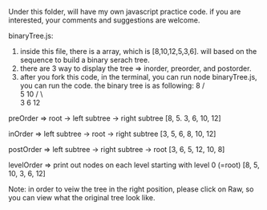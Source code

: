 Under this folder, will have my own javascript practice code. if you are interested, your comments and suggestions are welcome.

binaryTree.js:
1. inside this file, there is a array, which is [8,10,12,5,3,6]. will based on the sequence to build a binary serach tree. 
2. there are 3 way to display the tree => inorder, preorder, and postorder.
3. after you fork this code, in the terminal, you can run node binaryTree.js, you can run the code.
the binary tree is as following: 
                                        8
                                       / \
                                      5   10
                                     / \    \
                                    3   6    12
                                
 preOrder => root -> left subtree -> right subtree
 [8, 5. 3, 6, 10, 12]
 
 inOrder => left subtree -> root -> right subtree
 [3, 5, 6, 8, 10, 12]
 
 postOrder => left subtree -> right subtree -> root
 [3, 6, 5, 12, 10, 8]

 levelOrder => print out nodes on each level starting with level 0 (=root)
 [8, 5, 10, 3, 6, 12]

Note: in order to veiw the tree in the right position, please click on Raw, so you can view what the original tree look like.
